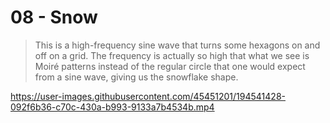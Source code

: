 # 08 - Snow

> This is a high-frequency sine wave that turns some hexagons on and off on a grid. The frequency is actually so high that what we see is Moiré patterns instead of the regular circle that one would expect from a sine wave, giving us the snowflake shape.

https://user-images.githubusercontent.com/45451201/194541428-092f6b36-c70c-430a-b993-9133a7b4534b.mp4
